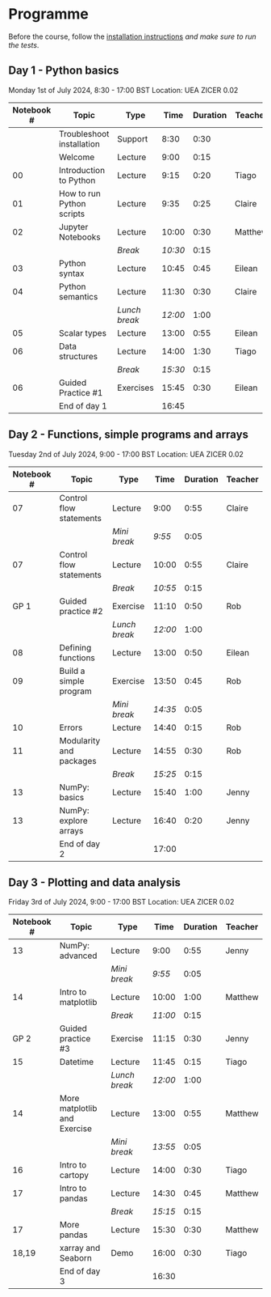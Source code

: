 # Programme

Before the course, follow the [installation instructions](installation.md) *and make sure to run the tests*.

## Day 1 - Python basics
Monday 1st of July 2024, 8:30 - 17:00 BST
Location: UEA ZICER 0.02

| Notebook # | Topic                       | Type     | Time    | Duration | Teacher |
|------------|-----------------------------|----------|---------|----------|---------|
|            | Troubleshoot installation   | Support  |  8:30   |  0:30    |         |
|            | Welcome                     | Lecture  |  9:00   |  0:15    |         |
| 00         | Introduction to Python      | Lecture  |  9:15   |  0:20    | Tiago   |
| 01         | How to run Python scripts   | Lecture  |  9:35   |  0:25    | Claire  |
| 02         | Jupyter Notebooks           | Lecture  | 10:00   |  0:30    | Matthew |
|            |                             | *Break*  | *10:30* |  0:15    |         |
| 03         | Python syntax               | Lecture  | 10:45   |  0:45    | Eilean  |
| 04         | Python semantics            | Lecture  | 11:30   |  0:30    | Claire  |
|            |                        | *Lunch break* | *12:00* |  1:00    |         |
| 05         | Scalar types                | Lecture  | 13:00   |  0:55    | Eilean  |
| 06         | Data structures             | Lecture  | 14:00   |  1:30    | Tiago   |
|            |                             | *Break*  | *15:30* |  0:15    |         |
| 06         | Guided Practice #1          | Exercises| 15:45   |  0:30    | Eilean  |
|            | End of day 1                |          | 16:45   |          |         |



## Day 2 -  Functions, simple programs and arrays
Tuesday 2nd of July 2024, 9:00 - 17:00 BST
Location: UEA ZICER 0.02

| Notebook # | Topic                     | Type         | Time    | Duration | Teacher |
|------------|---------------------------|--------------|---------|----------|---------|
| 07         | Control flow statements   | Lecture      |  9:00   |  0:55    | Claire  |
|            |                           | *Mini break* | *9:55*  |  0:05    |         |
| 07         | Control flow statements   | Lecture      | 10:00   |  0:55    | Claire  |
|            |                           | *Break*      | *10:55* |  0:15    |         |
| GP 1       | Guided practice #2        | Exercise     | 11:10   |  0:50    | Rob     |
|            |                          | *Lunch break* | *12:00* |  1:00    |         |
| 08         | Defining functions        | Lecture      | 13:00   |  0:50    | Eilean  |
| 09         | Build a simple program    | Exercise     | 13:50   |  0:45    | Rob     |
|            |                           | *Mini break* | *14:35* |  0:05    |         |
| 10         | Errors                    | Lecture      | 14:40   |  0:15    | Rob     |
| 11         | Modularity and packages   | Lecture      | 14:55   |  0:30    | Rob     |
|            |                           | *Break*      | *15:25* |  0:15    |         |
| 13         | NumPy: basics             | Lecture      | 15:40   |  1:00    | Jenny   |
| 13         | NumPy: explore arrays     | Lecture      | 16:40   |  0:20    | Jenny   |
|            | End of day 2              |              | 17:00   |          |         |

## Day 3 -  Plotting and data analysis
Friday 3rd of July 2024, 9:00 - 17:00 BST
Location: UEA ZICER 0.02

| Notebook # | Topic                     | Type     | Time    | Duration | Teacher |
|------------|---------------------------|----------|---------|----------|---------|
| 13         | NumPy: advanced           | Lecture  |  9:00   |  0:55    | Jenny   |
|            |                       | *Mini break* | *9:55*  |  0:05    |         |
| 14         | Intro to matplotlib       | Lecture  | 10:00   |  1:00    | Matthew |
|            |                           | *Break*  | *11:00* |  0:15    |         |
| GP 2       | Guided practice #3        | Exercise | 11:15   |  0:30    | Jenny   |
| 15         | Datetime                  | Lecture  | 11:45   |  0:15    | Tiago   |
|            |                      | *Lunch break* | *12:00* |  1:00    |         |
| 14         | More matplotlib and Exercise | Lecture | 13:00 |  0:55    | Matthew |
|            |                       | *Mini break* | *13:55* |  0:05    |         |
| 16         |    Intro to cartopy       | Lecture  | 14:00   |  0:30    | Tiago   |
| 17         | Intro to pandas           | Lecture  | 14:30   |  0:45    | Matthew |
|            |                           | *Break*  | *15:15* |  0:15    |         |
| 17         | More pandas               | Lecture  | 15:30   |  0:30    | Matthew |
| 18,19      | xarray and Seaborn        | Demo     | 16:00   |  0:30    | Tiago   |
|            | End of day 3              |          | 16:30   |          |         |
